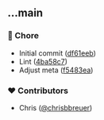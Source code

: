 
## ...main


### 🏡 Chore

- Initial commit ([df61eeb](https://github.com/stacksjs/ts-clone/commit/df61eeb))
- Lint ([4ba58c7](https://github.com/stacksjs/ts-clone/commit/4ba58c7))
- Adjust meta ([f5483ea](https://github.com/stacksjs/ts-clone/commit/f5483ea))

### ❤️ Contributors

- Chris ([@chrisbbreuer](https://github.com/chrisbbreuer))

